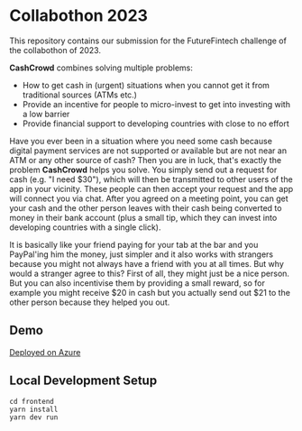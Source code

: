 # Collabothon 2023

This repository contains our submission for the FutureFintech challenge of the collabothon of 2023.

**CashCrowd** combines solving multiple problems:

* How to get cash in (urgent) situations when you cannot get it from traditional sources (ATMs etc.)
* Provide an incentive for people to micro-invest to get into investing with a low barrier
* Provide financial support to developing countries with close to no effort

Have you ever been in a situation where you need some cash because digital payment services are not supported or available but are not near an ATM or any other source of cash? Then you are in luck, that's exactly the problem **CashCrowd** helps you solve. You simply send out a request for cash (e.g. "I need $30"), which will then be transmitted to other users of the app in your vicinity. These people can then accept your request and the app will connect you via chat. After you agreed on a meeting point, you can get your cash and the other person leaves with their cash being converted to money in their bank account (plus a small tip, which they can invest into developing countries with a single click).

It is basically like your friend paying for your tab at the bar and you PayPal'ing him the money, just simpler and it also works with strangers because you might not always have a friend with you at all times. But why would a stranger agree to this? First of all, they might just be a nice person. But you can also incentivise them by providing a small reward, so for example you might receive $20 in cash but you actually send out $21 to the other person because they helped you out.

## Demo

[Deployed on Azure](https://brave-desert-0451bd303.4.azurestaticapps.net/)

## Local Development Setup

    cd frontend
    yarn install
    yarn dev run
